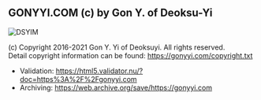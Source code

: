 GONYYI.COM (c) by Gon Y. of Deoksu-Yi
-------------------------------------

![DSYIM](http://gonyyi.com/img/dsyim50.svg)

(c) Copyright 2016-2021 Gon Y. Yi of Deoksuyi. All rights reserved.  
Detail copyright information can be found: <https://gonyyi.com/copyright.txt>

- Validation: <https://html5.validator.nu/?doc=https%3A%2F%2Fgonyyi.com>
- Archiving: <https://web.archive.org/save/https://gonyyi.com>

